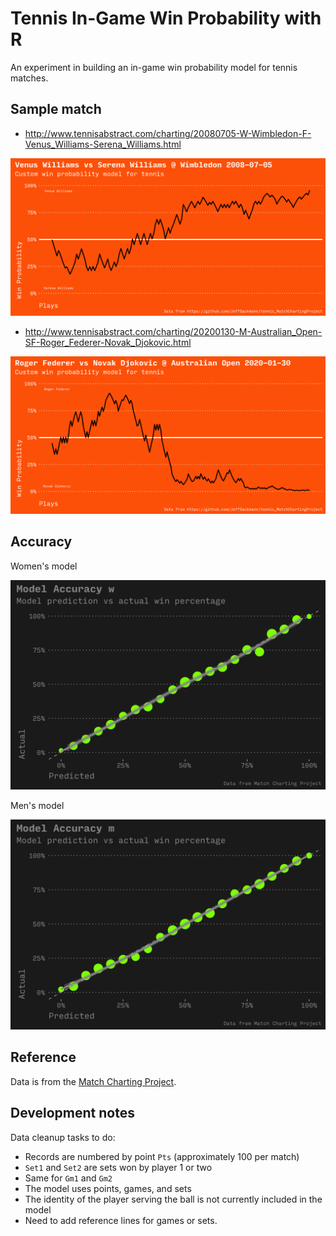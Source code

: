 # Tennis In-Game Win Probability with R

An experiment in building an in-game win probability model for tennis matches.

## Sample match

- http://www.tennisabstract.com/charting/20080705-W-Wimbledon-F-Venus_Williams-Serena_Williams.html

![Venus v Sabrina](out/w/20080705-W-Wimbledon-F-Venus_Williams-Serena_Williams.png)

- http://www.tennisabstract.com/charting/20200130-M-Australian_Open-SF-Roger_Federer-Novak_Djokovic.html

![Federer v Djokovic](out/m/20200130-M-Australian_Open-SF-Roger_Federer-Novak_Djokovic.png)

## Accuracy

Women's model

![Accuracy Women](out/accuracy-w.png)

Men's model

![Accuracy Men](out/accuracy-m.png)

## Reference

Data is from the [Match Charting Project](https://github.com/JeffSackmann/tennis_MatchChartingProject).

## Development notes

Data cleanup tasks to do:

- Records are numbered by point `Pts` (approximately 100 per match)
- `Set1` and `Set2` are sets won by player 1 or two
- Same for `Gm1` and `Gm2`
- The model uses points, games, and sets
- The identity of the player serving the ball is not currently included in the model
- Need to add reference lines for games or sets.
